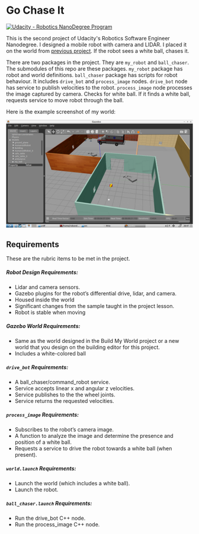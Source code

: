 # Go Chase It

[![Udacity - Robotics NanoDegree Program](https://s3-us-west-1.amazonaws.com/udacity-robotics/Extra+Images/RoboND_flag.png)](https://www.udacity.com/robotics)

This is the second project of Udacity's Robotics Software Engineer Nanodegree. I designed a mobile robot with camera and LIDAR.
I placed it on the world from [previous project](https://github.com/korhanmd/udacity-build-my-world). If the robot sees a white ball, chases it.

There are two packages in the project. They are `my_robot` and `ball_chaser`. The submodules of this repo are these packages. `my_robot` package has robot and world definitions.
`ball_chaser` package has scripts for robot behaviour. It includes `drive_bot` and `process_image` nodes. `drive_bot` node has service to publish velocities to the robot.
`process_image` node processes the image captured by camera. Checks for white ball. If it finds a white ball, requests service to move robot through the ball.

Here is the example screenshot of my world:

![World](2020-12-25-204724_1297x748_scrot.png)

## Requirements

These are the rubric items to be met in the project.

##### Robot Design Requirements:

- Lidar and camera sensors.
- Gazebo plugins for the robot’s differential drive, lidar, and camera.
- Housed inside the world
- Significant changes from the sample taught in the project lesson.
- Robot is stable when moving

##### Gazebo World Requirements:

- Same as the world designed in the Build My World project or a new world that you design on the building editor for this project.
- Includes a white-colored ball

##### `drive_bot` Requirements:

- A ball_chaser/command_robot service.
- Service accepts linear x and angular z velocities.
- Service publishes to the the wheel joints.
- Service returns the requested velocities.

##### `process_image` Requirements:

- Subscribes to the robot’s camera image.
- A function to analyze the image and determine the presence and position of a white ball.
- Requests a service to drive the robot towards a white ball (when present).

##### `world.launch` Requirements:

- Launch the world (which includes a white ball).
- Launch the robot.

##### `ball_chaser.launch` Requirements:

- Run the drive_bot C++ node.
- Run the process_image C++ node.
